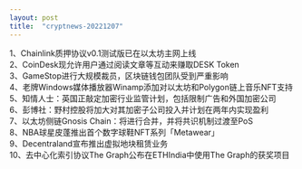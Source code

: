 ```yaml
---
layout: post
title:  "cryptnews-20221207"
---
```

1、Chainlink质押协议v0.1测试版已在以太坊主网上线  
2、CoinDesk现允许用户通过阅读文章等互动来赚取DESK Token  
3、GameStop进行大规模裁员，区块链钱包团队受到严重影响  
4、老牌Windows媒体播放器Winamp添加对以太坊和Polygon链上音乐NFT支持  
5、知情人士：英国正敲定加密行业监管计划，包括限制广告和外国加密公司  
6、彭博社：野村控股将加大对其加密子公司投入并计划在两年内实现盈利  
7、以太坊侧链Gnosis Chain：将进行合并，并将共识机制过渡至PoS  
8、NBA球星皮蓬推出首个数字球鞋NFT系列「Metawear」  
9、Decentraland宣布推出虚拟地块租赁业务  
10、去中心化索引协议The Graph公布在ETHIndia中使用The Graph的获奖项目  
